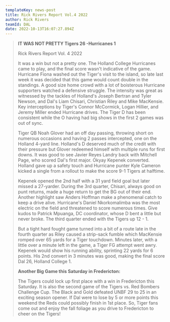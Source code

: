 ```yaml
---
templateKey: news-post
title: Rick Rivers Report Vol.4 2022
author: Rick Rivers
teamId: DAL
date: 2022-10-13T16:07:27.894Z
---
```

<!--StartFragment-->

> **IT WAS NOT PRETTY Tigers 26 -Hurricanes 1**
>
>
>
> Rick Rivers Report Vol. 4 2022
>
>
>
> It was a win but not a pretty one. The Holland College Hurricanes came to play, and the final score wasn't indicative of the game. Hurricane Fiona washed out the Tiger's visit to the island, so late last week it was decided that this game would count double in the standings. A good size home crowd with a lot of boisterous Hurricane supporters watched a defensive struggle. The intensity was great as witnessed by the tackles of Holland's Joseph Bertran and Tyler Newson, and Dal's Liam Chisari, Christian Riley and Mike MacKensie. Key interceptions by Tiger's Connor McCormick, Logan Hillier, and Jeremy Miller ended Hurricane drives. The Tiger D has been consistent while the O having had big shows in the first 2 games was out of sync.
>
>
>
> Tiger QB Noah Glover had an off day passing, throwing short on numerous occasions and having 2 passes intercepted, one on the Holland 4-yard line. Holland's D deserved much of the credit with their pressure but Glover redeemed himself with multiple runs for first downs. It was good to see Javier Reyes Landry back with Mitchell Page, who scored Dal's first major. Okyay Kepenek converted. Holland gave up a safety touch and Hurricane punter Kyle Cameron kicked a single from a rollout to make the score 9-1 Tigers at halftime.
>
>
>
> Kepenek opened the 2nd half with a 31 yard field goal but later missed a 27-yarder. During the 3rd quarter, Chisari, always good on punt returns, made a huge return to get the BG out of their end. Another highlight saw Anders Hoffman make a phenomenal catch to keep a drive alive. Hurricane's Daniel Nkorkomalimba was the most electric on the field and threatened to score numerous times. Give kudos to Patrick Mpuanga, DC coordinator, whose D bent a little but never broke. The third quarter ended with the Tigers up 12 - 1.
>
>
>
> But a tight hard fought game turned into a bit of a route late in the fourth quarter as Riley caused a strip-sack fumble which MacKensie romped over 65 yards for a Tiger touchdown. Minutes later, with a little over a minute left in the game, a Tiger FG attempt went awry. Kepenek would show his running ability, sprinting 22 yards for 6 points. His 2nd convert in 3 minutes was good, making the final score Dal 26, Holland College 1.
>
>
>
> **Another Big Game this Saturday in Fredericton:**
>
>
>
> The Tigers could lock up first place with a win in Fredericton this Saturday. It is also the second game of the Tigers vs. Red Bombers Challenge Cup. The Black and Gold defeated UNBF 29 to 25 in an exciting season opener. If Dal were to lose by 5 or more points this weekend the Reds could possibly finish in 1st place. So, Tiger fans come out and enjoy the fall foliage as you drive to Fredericton to cheer on the Tigers!

<!--EndFragment-->